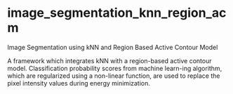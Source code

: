 # image_segmentation_knn_region_acm
Image Segmentation using kNN and Region Based Active Contour Model

A framework which integrates 
kNN with a region-based active contour 
model. Classification probability scores from machine 
learn-ing algorithm, which are regularized using a 
non-linear function, are used to replace the pixel 
intensity values during energy minimization.
